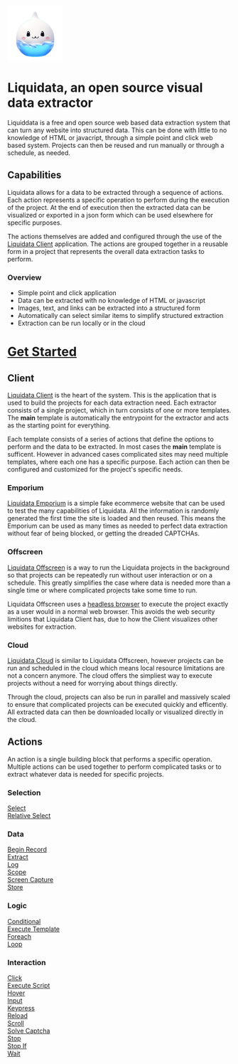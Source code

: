 <img style="height: 125px;" src="src/Liquidata.Client/wwwroot/icon.png" />

# Liquidata, an open source visual data extractor
Liquiddata is a free and open source web based data extraction system that can turn any website into structured data. This can be done with little to no knowledge of HTML or javacript, through a simple point and click web based system. Projects can then be reused and run manually or through a schedule, as needed.

## Capabilities
Liquidata allows for a data to be extracted through a sequence of actions. Each action represents a specific operation to perform during the execution of the project. At the end of execution then the extracted data can be visualized or exported in a json form which can be used elsewhere for specific purposes.

The actions themselves are added and configured through the use of the <a href="">Liquidata Client</a> application. The actions are grouped together in a reusable form in a project that represents the overall data extraction tasks to perform.

### Overview
- Simple point and click application
- Data can be extracted with no knowledge of HTML or javascript
- Images, text, and links can be extracted into a structured form
- Automatically can select similar items to simplify structured extraction
- Extraction can be run locally or in the cloud

# <a href="/docs/Tutorial/00-Introduction.md;">Get Started</a>

## Client
<a href="">Liquidata Client</a> is the heart of the system. This is the application that is used to build the projects for each data extraction need. Each extractor consists of a single project, which in turn consists of one or more templates. The <strong>main</strong> template is automatically the entrypoint for the extractor and acts as the starting point for everything.

Each template consists of a series of actions that define the options to perform and the data to be extracted. In most cases the <strong>main</strong> template is sufficent. However in advanced cases complicated sites may need multiple templates, where each one has a specific purpose. Each action can then be configured and customized for the project's specific needs.

### Emporium
<a href="">Liquidata Emporium</a> is a simple fake ecommerce website that can be used to test the many capabilities of Liquidata. All the information is randomly generated the first time the site is loaded and then reused. This means the Emporium can be used as many times as needed to perfect data extraction without fear of being blocked, or getting the dreaded CAPTCHAs.

### Offscreen
<a href="">Liquidata Offscreen</a> is a way to run the Liquidata projects in the background so that projects can be repeatedly run without user interaction or on a schedule. This greatly simplifies the case where data is needed more than a single time or where complicated projects take some time to run.

Liquidata Offscreen uses a <a href="https://en.wikipedia.org/wiki/Headless_browser">headless browser</a> to execute the project exactly as a user would in a normal web browser. This avoids the web security limitions that Liquidata Client has, due to how the Client visualizes other websites for extraction. 

### Cloud
<a href="">Liquidata Cloud</a> is similar to Liquidata Offscreen, however projects can be run and scheduled in the cloud which means local resource limitations are not a concern anymore. The cloud offers the simpliest way to execute projects without a need for worrying about things directly.

Through the cloud, projects can also be run in parallel and massively scaled to ensure that complicated projects can be executed quickly and efficently. All extracted data can then be downloaded locally or visualized directly in the cloud.

## Actions
An action is a single building block that performs a specific operation. Multiple actions can be used together to perform complicated tasks or to extract whatever data is needed for specific projects.

### Selection
<div><a href="docs/Actions/Select.md">Select</a></div>
<div><a href="docs/Actions/RelativeSelect.md">Relative Select</a></div>

### Data
<div><a href="docs/Actions/BeginRecord.md">Begin Record</a></div>
<div><a href="docs/Actions/Extract.md">Extract</a></div>
<div><a href="docs/Actions/Log.md">Log</a></div>
<div><a href="docs/Actions/Scope.md">Scope</a></div>
<div><a href="docs/Actions/ScreenCapture.md">Screen Capture</a></div>
<div><a href="docs/Actions/Store.md">Store</a></div>

### Logic
<div><a href="docs/Actions/Conditional.md">Conditional</a></div>
<div><a href="docs/Actions/ExecuteTemplate.md">Execute Template</a></div>
<div><a href="docs/Actions/Foreach.md">Foreach</a></div>
<div><a href="docs/Actions/Loop.md">Loop</a></div>

### Interaction
<div><a href="docs/Actions/Click.md">Click</a></div>
<div><a href="docs/Actions/ExecuteScript.md">Execute Script</a></div>
<div><a href="docs/Actions/Hover.md">Hover</a></div>
<div><a href="docs/Actions/Input.md">Input</a></div>
<div><a href="docs/Actions/Keypress.md">Keypress</a></div>
<div><a href="docs/Actions/Reload.md">Reload</a></div>
<div><a href="docs/Actions/Scroll.md">Scroll</a></div>
<div><a href="docs/Actions/SolveCaptcha.md">Solve Captcha</a></div>
<div><a href="docs/Actions/Stop.md">Stop</a></div>
<div><a href="docs/Actions/StopIf.md">Stop If</a></div>
<div><a href="docs/Actions/Wait.md">Wait</a></div>